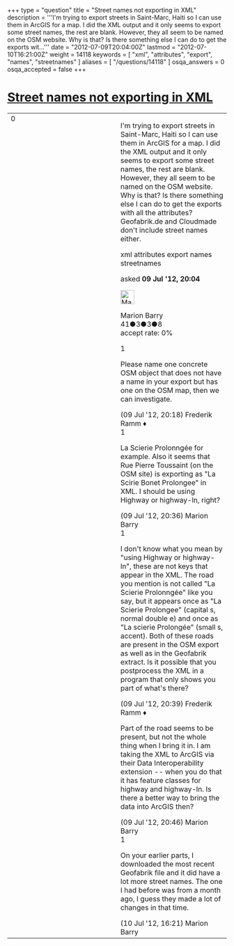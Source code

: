 +++
type = "question"
title = "Street names not exporting in XML"
description = '''I&#x27;m trying to export streets in Saint-Marc, Haiti so I can use them in ArcGIS for a map. I did the XML output and it only seems to export some street names, the rest are blank. However, they all seem to be named on the OSM website. Why is that? Is there something else I can do to get the exports wit...'''
date = "2012-07-09T20:04:00Z"
lastmod = "2012-07-10T16:21:00Z"
weight = 14118
keywords = [ "xml", "attributes", "export", "names", "streetnames" ]
aliases = [ "/questions/14118" ]
osqa_answers = 0
osqa_accepted = false
+++

<div class="headNormal">

# [Street names not exporting in XML](/questions/14118/street-names-not-exporting-in-xml)

</div>

<div id="main-body">

<div id="askform">

<table id="question-table" style="width:100%;">
<colgroup>
<col style="width: 50%" />
<col style="width: 50%" />
</colgroup>
<tbody>
<tr>
<td style="width: 30px; vertical-align: top"><div class="vote-buttons">
<span id="post-14118-upvote" class="ajax-command post-vote up" rel="nofollow" title="I like this post (click again to cancel)"> </span>
<div id="post-14118-score" class="post-score" title="current number of votes">
0
</div>
<span id="post-14118-downvote" class="ajax-command post-vote down" rel="nofollow" title="I dont like this post (click again to cancel)"> </span> <span id="favorite-mark" class="ajax-command favorite-mark" rel="nofollow" title="mark/unmark this question as favorite (click again to cancel)"> </span>
<div id="favorite-count" class="favorite-count">
&#10;</div>
</div></td>
<td><div id="item-right">
<div class="question-body">
<p>I'm trying to export streets in Saint-Marc, Haiti so I can use them in ArcGIS for a map. I did the XML output and it only seems to export some street names, the rest are blank. However, they all seem to be named on the OSM website. Why is that? Is there something else I can do to get the exports with all the attributes? Geofabrik.de and Cloudmade don't include street names either.</p>
</div>
<div id="question-tags" class="tags-container tags">
<span class="post-tag tag-link-xml" rel="tag" title="see questions tagged &#39;xml&#39;">xml</span> <span class="post-tag tag-link-attributes" rel="tag" title="see questions tagged &#39;attributes&#39;">attributes</span> <span class="post-tag tag-link-export" rel="tag" title="see questions tagged &#39;export&#39;">export</span> <span class="post-tag tag-link-names" rel="tag" title="see questions tagged &#39;names&#39;">names</span> <span class="post-tag tag-link-streetnames" rel="tag" title="see questions tagged &#39;streetnames&#39;">streetnames</span>
</div>
<div id="question-controls" class="post-controls">
&#10;</div>
<div class="post-update-info-container">
<div class="post-update-info post-update-info-user">
<p>asked <strong>09 Jul '12, 20:04</strong></p>
<img src="https://secure.gravatar.com/avatar/8776e49a74c21df94b072174455fa3ef?s=32&amp;d=identicon&amp;r=g" class="gravatar" width="32" height="32" alt="Marion%20Barry&#39;s gravatar image" />
<p><span>Marion Barry</span><br />
<span class="score" title="41 reputation points">41</span><span title="3 badges"><span class="badge1">●</span><span class="badgecount">3</span></span><span title="3 badges"><span class="silver">●</span><span class="badgecount">3</span></span><span title="8 badges"><span class="bronze">●</span><span class="badgecount">8</span></span><br />
<span class="accept_rate" title="Rate of the user&#39;s accepted answers">accept rate:</span> <span title="Marion Barry has no accepted answers">0%</span></p>
</div>
</div>
<div id="comments-container-14118" class="comments-container">
<span id="14119"></span>
<div id="comment-14119" class="comment">
<div id="post-14119-score" class="comment-score">
1
</div>
<div class="comment-text">
<p>Please name one concrete OSM object that does not have a name in your export but has one on the OSM map, then we can investigate.</p>
</div>
<div id="comment-14119-info" class="comment-info">
<span class="comment-age">(09 Jul '12, 20:18)</span> <span class="comment-user userinfo">Frederik Ramm ♦</span>
</div>
</div>
<span id="14121"></span>
<div id="comment-14121" class="comment">
<div id="post-14121-score" class="comment-score">
1
</div>
<div class="comment-text">
<p>La Scierie Prolonngée for example. Also it seems that Rue Pierre Toussaint (on the OSM site) is exporting as "La Scirie Bonet Prolongee" in XML. I should be using Highway or highway-ln, right?</p>
</div>
<div id="comment-14121-info" class="comment-info">
<span class="comment-age">(09 Jul '12, 20:36)</span> <span class="comment-user userinfo">Marion Barry</span>
</div>
</div>
<span id="14122"></span>
<div id="comment-14122" class="comment">
<div id="post-14122-score" class="comment-score">
1
</div>
<div class="comment-text">
<p>I don't know what you mean by "using Highway or highway-ln", these are not keys that appear in the XML. The road you mention is not called "La Scierie Prolonngée" like you say, but it appears once as "La Scierie Prolongee" (capital s, normal double e) and once as "La scierie Prolongée" (small s, accent). Both of these roads are present in the OSM export as well as in the Geofabrik extract. Is it possible that you postprocess the XML in a program that only shows you part of what's there?</p>
</div>
<div id="comment-14122-info" class="comment-info">
<span class="comment-age">(09 Jul '12, 20:39)</span> <span class="comment-user userinfo">Frederik Ramm ♦</span>
</div>
</div>
<span id="14123"></span>
<div id="comment-14123" class="comment">
<div id="post-14123-score" class="comment-score">
&#10;</div>
<div class="comment-text">
<p>Part of the road seems to be present, but not the whole thing when I bring it in. I am taking the XML to ArcGIS via their Data Interoperability extension -- when you do that it has feature classes for highway and highway-ln. Is there a better way to bring the data into ArcGIS then?</p>
</div>
<div id="comment-14123-info" class="comment-info">
<span class="comment-age">(09 Jul '12, 20:46)</span> <span class="comment-user userinfo">Marion Barry</span>
</div>
</div>
<span id="14138"></span>
<div id="comment-14138" class="comment">
<div id="post-14138-score" class="comment-score">
1
</div>
<div class="comment-text">
<p>On your earlier parts, I downloaded the most recent Geofabrik file and it did have a lot more street names. The one I had before was from a month ago, I guess they made a lot of changes in that time.</p>
</div>
<div id="comment-14138-info" class="comment-info">
<span class="comment-age">(10 Jul '12, 16:21)</span> <span class="comment-user userinfo">Marion Barry</span>
</div>
</div>
</div>
<div id="comment-tools-14118" class="comment-tools">
&#10;</div>
<div class="clear">
&#10;</div>
<div id="comment-14118-form-container" class="comment-form-container">
&#10;</div>
<div class="clear">
&#10;</div>
</div></td>
</tr>
</tbody>
</table>

</div>

</div>

